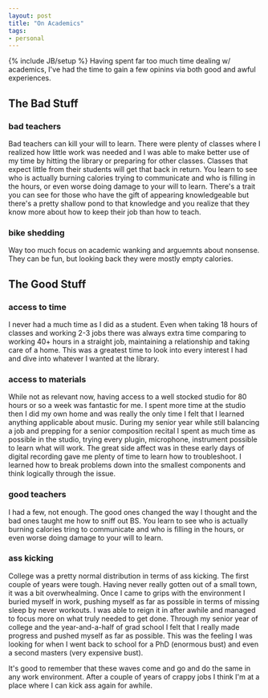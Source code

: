 ```yaml
---
layout: post
title: "On Academics"
tags:
- personal
---
```

{% include JB/setup %}
Having spent far too much time dealing w/ academics, I've had the time to gain a few opinins via both good and awful experiences. 

## The Bad Stuff
### bad teachers
Bad teachers can kill your will to learn. There were plenty of classes where I realized how little work was needed and I was able to make better use of my time by hitting the library or preparing for other classes. Classes that expect little from their students will get that back in return.
You learn to see who is actually burning calories trying to communicate and who is filling in the hours, or even worse doing damage to your will to learn. There's a trait you can see for those who have the gift of appearing knowledgeable but there's a pretty shallow pond to that knowledge and you realize that they know more about how to keep their job than how to teach.

### bike shedding
Way too much focus on academic wanking and arguemnts about nonsense. They can be fun, but looking back they were mostly empty calories. 

## The Good Stuff
### access to time
I never had a much time as I did as a student. Even when taking 18 hours of classes and working 2-3 jobs there was always extra time comparing to working 40+ hours in a straight job, maintaining a relationship and taking care of a home. This was a greatest time to look into every interest I had and dive into whatever I wanted at the library. 

### access to materials
While not as relevant now, having access to a well stocked studio for 80 hours or so a week was fantastic for me. I spent more time at the studio then I did my own home and was really the only time I felt that I learned anything applicable about music. During my senior year while still balancing a job and prepping for a senior composition recital I spent as much time as possible in the studio, trying every plugin, microphone, instrument possible to learn what will work. The great side affect was in these early days of digital recording gave me plenty of time to learn how to troubleshoot. I learned how to break problems down into the smallest components and think logically through the issue.  

### good teachers
I had a few, not enough. The good ones changed the way I thought and the bad ones taught me how to sniff out BS. You learn to see who is actually burning calories tring to communicate and who is filling in the hours, or even worse doing damage to your will to learn.  

### ass kicking
College was a pretty normal distribution in terms of ass kicking. The first couple of years were tough. Having never really gotten out of a small town, it was a bit overwhealming. Once I came to grips with the environment I buried myself in work, pushing myself as far as possible in terms of missing sleep by never workouts. I was able to reign it in after awhile and managed to focus more on what truly needed to get done. Through my senior year of college and the year-and-a-half of grad school I felt that I really made progress and pushed myself as far as possible. This was the feeling I was looking for when I went back to school for a PhD (enormous bust) and even a second masters (very expensive bust). 

It's good to remember that these waves come and go and do the same in any work environment. After a couple of years of crappy jobs I think I'm at a place where I can kick ass again for awhile. 


